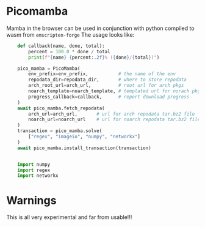 Picomamba
==========





Mamba in the browser can be used in conjunction with python compiled to wasm from `emscripten-forge` 
The usage looks like:
```python
    def callback(name, done, total):
        percent = 100.0 * done / total
        print(f"{name} {percent:.2f}% ({done}/{total})")

    pico_mamba = PicoMamba(
        env_prefix=env_prefix,           # the name of the env
        repodata_dir=repodata_dir,       # where to store repodata
        arch_root_url=arch_url,          # root url for arch pkgs
        noarch_template=noarch_template, # templated url for norach pkgs
        progress_callback=callback,      # report download progress 
    )
    await pico_mamba.fetch_repodata(
        arch_url=arch_url,       # url for arch repodata tar.bz2 file
        noarch_url=noarch_url    # url for noarch repodata tar.bz2 file
    )
    transaction = pico_mamba.solve(
        ["regex", "imageio", "numpy", "networkx"]
    )
    await pico_mamba.install_transaction(transaction)


    import numpy
    import regex
    import networkx
```

Warnings
=========
This is all very experimental and far from usable!!!